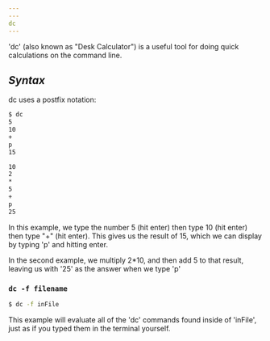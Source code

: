 ```yaml
---
---
dc 
---
```

'dc' (also known as "Desk Calculator") is a useful tool for doing quick calculations on the command line.

*Syntax*
---
dc uses a postfix notation:

~~~ bash
$ dc
5
10
+
p
15

10
2
*
5
+
p
25
~~~

In this example, we type the number 5 (hit enter) then type 10 (hit enter) then type "+" (hit enter). This gives us the result of 15, which we can display by typing 'p' and hitting enter. 

In the second example, we multiply 2\*10, and then add 5 to that result, leaving us with '25' as the answer when we type 'p'

### `dc -f filename`
~~~ bash
$ dc -f inFile
~~~
This example will evaluate all of the 'dc' commands found inside of 'inFile', just as if you typed them in the terminal yourself.


